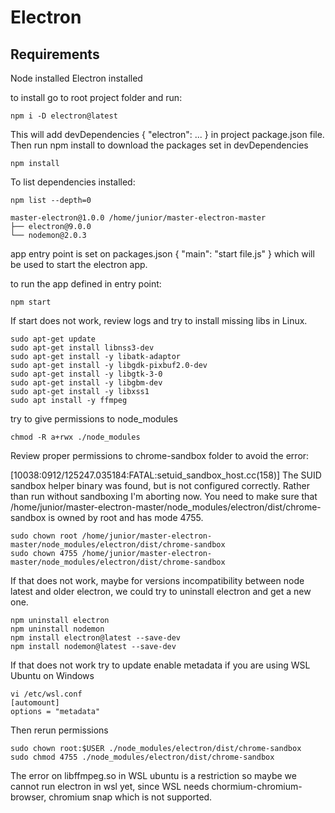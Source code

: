 # Electron

## Requirements

Node installed
Electron installed

to install go to root project folder and run:
```
npm i -D electron@latest
```
This will add devDependencies { "electron": ... } in project package.json file.
Then run npm install to download the packages set in devDependencies
```
npm install
```
To list dependencies installed:
```
npm list --depth=0

master-electron@1.0.0 /home/junior/master-electron-master
├── electron@9.0.0
└── nodemon@2.0.3
```

app entry point is set on packages.json { "main": "start file.js" } which will be used to start the electron app.

to run the app defined in entry point:
```
npm start
```

If start does not work, review logs and try to install missing libs in Linux.
```
sudo apt-get update
sudo apt-get install libnss3-dev
sudo apt-get install -y libatk-adaptor
sudo apt-get install -y libgdk-pixbuf2.0-dev
sudo apt-get install -y libgtk-3-0
sudo apt-get install -y libgbm-dev
sudo apt-get install -y libxss1
sudo apt install -y ffmpeg
```

try to give permissions to node_modules
```
chmod -R a+rwx ./node_modules
```

Review proper permissions to chrome-sandbox folder to avoid the error:

[10038:0912/125247.035184:FATAL:setuid_sandbox_host.cc(158)] The SUID sandbox helper binary was found, but is not configured correctly. Rather than run without sandboxing I'm aborting now. You need to make sure that /home/junior/master-electron-master/node_modules/electron/dist/chrome-sandbox is owned by root and has mode 4755.

```
sudo chown root /home/junior/master-electron-master/node_modules/electron/dist/chrome-sandbox
sudo chown 4755 /home/junior/master-electron-master/node_modules/electron/dist/chrome-sandbox
```
If that does not work, maybe for versions incompatibility between node latest and older electron, we could try to uninstall electron and get a new one.
```
npm uninstall electron
npm uninstall nodemon
npm install electron@latest --save-dev
npm install nodemon@latest --save-dev
```

If that does not work try to update enable metadata if you are using WSL Ubuntu on Windows
```
vi /etc/wsl.conf
[automount]
options = "metadata"
```
Then rerun permissions
```
sudo chown root:$USER ./node_modules/electron/dist/chrome-sandbox
sudo chmod 4755 ./node_modules/electron/dist/chrome-sandbox
```
The error on libffmpeg.so in WSL ubuntu is a restriction so maybe we cannot run electron in wsl yet, since WSL needs chormium-chromium-browser, chromium snap which is not supported.
